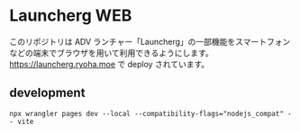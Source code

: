 # Launcherg WEB

このリポジトリは ADV ランチャー「Launcherg」の一部機能をスマートフォンなどの端末でブラウザを用いて利用できるようにします。\
https://launcherg.ryoha.moe で deploy されています。

## development

```
npx wrangler pages dev --local --compatibility-flags="nodejs_compat" -- vite
```
